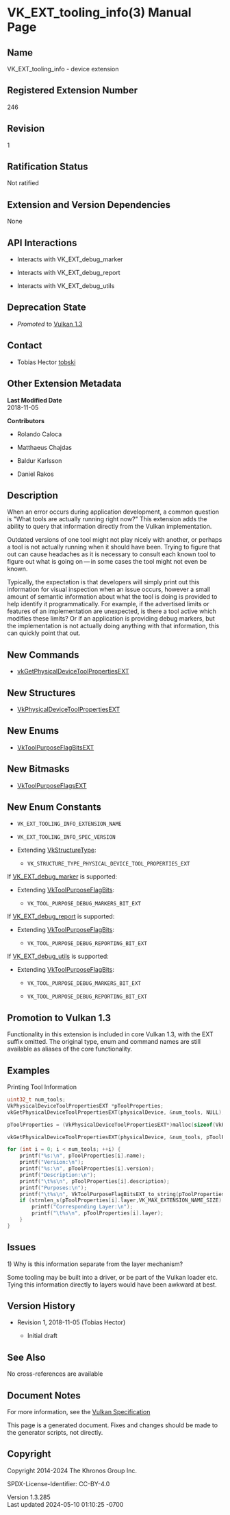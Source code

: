 # VK_EXT_tooling_info(3) Manual Page

## Name

VK_EXT_tooling_info - device extension



## <a href="#_registered_extension_number" class="anchor"></a>Registered Extension Number

246

## <a href="#_revision" class="anchor"></a>Revision

1

## <a href="#_ratification_status" class="anchor"></a>Ratification Status

Not ratified

## <a href="#_extension_and_version_dependencies" class="anchor"></a>Extension and Version Dependencies

None

## <a href="#_api_interactions" class="anchor"></a>API Interactions

- Interacts with VK_EXT_debug_marker

- Interacts with VK_EXT_debug_report

- Interacts with VK_EXT_debug_utils

## <a href="#_deprecation_state" class="anchor"></a>Deprecation State

- *Promoted* to <a
  href="https://registry.khronos.org/vulkan/specs/1.3-extensions/html/vkspec.html#versions-1.3-promotions"
  target="_blank" rel="noopener">Vulkan 1.3</a>

## <a href="#_contact" class="anchor"></a>Contact

- Tobias Hector <a
  href="https://github.com/KhronosGroup/Vulkan-Docs/issues/new?body=%5BVK_EXT_tooling_info%5D%20@tobski%0A*Here%20describe%20the%20issue%20or%20question%20you%20have%20about%20the%20VK_EXT_tooling_info%20extension*"
  target="_blank" rel="nofollow noopener"><em></em>tobski</a>

## <a href="#_other_extension_metadata" class="anchor"></a>Other Extension Metadata

**Last Modified Date**  
2018-11-05

**Contributors**  
- Rolando Caloca

- Matthaeus Chajdas

- Baldur Karlsson

- Daniel Rakos

## <a href="#_description" class="anchor"></a>Description

When an error occurs during application development, a common question
is "What tools are actually running right now?" This extension adds the
ability to query that information directly from the Vulkan
implementation.

Outdated versions of one tool might not play nicely with another, or
perhaps a tool is not actually running when it should have been. Trying
to figure that out can cause headaches as it is necessary to consult
each known tool to figure out what is going on — in some cases the tool
might not even be known.

Typically, the expectation is that developers will simply print out this
information for visual inspection when an issue occurs, however a small
amount of semantic information about what the tool is doing is provided
to help identify it programmatically. For example, if the advertised
limits or features of an implementation are unexpected, is there a tool
active which modifies these limits? Or if an application is providing
debug markers, but the implementation is not actually doing anything
with that information, this can quickly point that out.

## <a href="#_new_commands" class="anchor"></a>New Commands

- [vkGetPhysicalDeviceToolPropertiesEXT](https://registry.khronos.org/vulkan/specs/1.3-extensions/man/html/vkGetPhysicalDeviceToolPropertiesEXT.html)

## <a href="#_new_structures" class="anchor"></a>New Structures

- [VkPhysicalDeviceToolPropertiesEXT](https://registry.khronos.org/vulkan/specs/1.3-extensions/man/html/VkPhysicalDeviceToolPropertiesEXT.html)

## <a href="#_new_enums" class="anchor"></a>New Enums

- [VkToolPurposeFlagBitsEXT](https://registry.khronos.org/vulkan/specs/1.3-extensions/man/html/VkToolPurposeFlagBitsEXT.html)

## <a href="#_new_bitmasks" class="anchor"></a>New Bitmasks

- [VkToolPurposeFlagsEXT](https://registry.khronos.org/vulkan/specs/1.3-extensions/man/html/VkToolPurposeFlagsEXT.html)

## <a href="#_new_enum_constants" class="anchor"></a>New Enum Constants

- `VK_EXT_TOOLING_INFO_EXTENSION_NAME`

- `VK_EXT_TOOLING_INFO_SPEC_VERSION`

- Extending [VkStructureType](https://registry.khronos.org/vulkan/specs/1.3-extensions/man/html/VkStructureType.html):

  - `VK_STRUCTURE_TYPE_PHYSICAL_DEVICE_TOOL_PROPERTIES_EXT`

If [VK_EXT_debug_marker](https://registry.khronos.org/vulkan/specs/1.3-extensions/man/html/VK_EXT_debug_marker.html) is supported:

- Extending [VkToolPurposeFlagBits](https://registry.khronos.org/vulkan/specs/1.3-extensions/man/html/VkToolPurposeFlagBits.html):

  - `VK_TOOL_PURPOSE_DEBUG_MARKERS_BIT_EXT`

If [VK_EXT_debug_report](https://registry.khronos.org/vulkan/specs/1.3-extensions/man/html/VK_EXT_debug_report.html) is supported:

- Extending [VkToolPurposeFlagBits](https://registry.khronos.org/vulkan/specs/1.3-extensions/man/html/VkToolPurposeFlagBits.html):

  - `VK_TOOL_PURPOSE_DEBUG_REPORTING_BIT_EXT`

If [VK_EXT_debug_utils](https://registry.khronos.org/vulkan/specs/1.3-extensions/man/html/VK_EXT_debug_utils.html) is supported:

- Extending [VkToolPurposeFlagBits](https://registry.khronos.org/vulkan/specs/1.3-extensions/man/html/VkToolPurposeFlagBits.html):

  - `VK_TOOL_PURPOSE_DEBUG_MARKERS_BIT_EXT`

  - `VK_TOOL_PURPOSE_DEBUG_REPORTING_BIT_EXT`

## <a href="#_promotion_to_vulkan_1_3" class="anchor"></a>Promotion to Vulkan 1.3

Functionality in this extension is included in core Vulkan 1.3, with the
EXT suffix omitted. The original type, enum and command names are still
available as aliases of the core functionality.

## <a href="#_examples" class="anchor"></a>Examples

Printing Tool Information

``` c
uint32_t num_tools;
VkPhysicalDeviceToolPropertiesEXT *pToolProperties;
vkGetPhysicalDeviceToolPropertiesEXT(physicalDevice, &num_tools, NULL);

pToolProperties = (VkPhysicalDeviceToolPropertiesEXT*)malloc(sizeof(VkPhysicalDeviceToolPropertiesEXT) * num_tools);

vkGetPhysicalDeviceToolPropertiesEXT(physicalDevice, &num_tools, pToolProperties);

for (int i = 0; i < num_tools; ++i) {
    printf("%s:\n", pToolProperties[i].name);
    printf("Version:\n");
    printf("%s:\n", pToolProperties[i].version);
    printf("Description:\n");
    printf("\t%s\n", pToolProperties[i].description);
    printf("Purposes:\n");
    printf("\t%s\n", VkToolPurposeFlagBitsEXT_to_string(pToolProperties[i].purposes));
    if (strnlen_s(pToolProperties[i].layer,VK_MAX_EXTENSION_NAME_SIZE) > 0) {
        printf("Corresponding Layer:\n");
        printf("\t%s\n", pToolProperties[i].layer);
    }
}
```

## <a href="#_issues" class="anchor"></a>Issues

1\) Why is this information separate from the layer mechanism?

Some tooling may be built into a driver, or be part of the Vulkan loader
etc. Tying this information directly to layers would have been awkward
at best.

## <a href="#_version_history" class="anchor"></a>Version History

- Revision 1, 2018-11-05 (Tobias Hector)

  - Initial draft

## <a href="#_see_also" class="anchor"></a>See Also

No cross-references are available

## <a href="#_document_notes" class="anchor"></a>Document Notes

For more information, see the <a
href="https://registry.khronos.org/vulkan/specs/1.3-extensions/html/vkspec.html#VK_EXT_tooling_info"
target="_blank" rel="noopener">Vulkan Specification</a>

This page is a generated document. Fixes and changes should be made to
the generator scripts, not directly.

## <a href="#_copyright" class="anchor"></a>Copyright

Copyright 2014-2024 The Khronos Group Inc.

SPDX-License-Identifier: CC-BY-4.0

Version 1.3.285  
Last updated 2024-05-10 01:10:25 -0700
